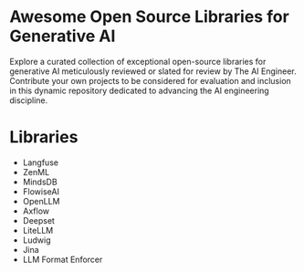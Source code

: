 # Awesome Open Source Libraries for Generative AI
Explore a curated collection of exceptional open-source libraries for generative AI meticulously reviewed or slated for review by The AI Engineer. Contribute your own projects to be considered for evaluation and inclusion in this dynamic repository dedicated to advancing the AI engineering discipline.

# Libraries
* Langfuse
* ZenML
* MindsDB
* FlowiseAI
* OpenLLM
* Axflow
* Deepset
* LiteLLM
* Ludwig
* Jina
* LLM Format Enforcer
